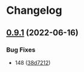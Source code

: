 # Changelog

## [0.9.1](https://github.com/shift/vflow/compare/v0.9.0...v0.9.1) (2022-06-16)


### Bug Fixes

* 148 ([38d7212](https://github.com/shift/vflow/commit/38d721277438a6d4c08edfefa07829c395f27788))
